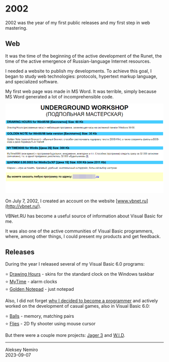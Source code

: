 # 2002

2002 was the year of my first public releases and my first step in web mastering.

## Web

It was the time of the beginning of the active development of the Runet, the time of the active emergence of Russian-language Internet resources.

I needed a website to publish my developments. To achieve this goal, I began to study web technologies: protocols, hypertext markup language, and specialized software.

My first web page was made in MS Word. It was terrible, simply because MS Word generated a lot of incomprehensible code.

![My first web page](assets/uw.png)

On July 7, 2002, I created an account on the website [www.vbnet.ru](http://vbnet.ru/).

VBNet.RU has become a useful source of information about Visual Basic for me.

It was also one of the active communities of Visual Basic programmers, where, among other things, I could present my products and get feedback.

## Releases

During the year I released several of my Visual Basic 6.0 programs:

:star: [Drawing Hours](assets/drawing_hours.md) - skins for the standard clock on the Windows taskbar  
:star: [MyTime](assets/mytime.md) - alarm clocks  
:star: [Golden Notepad](assets/notepad.md) - just notepad

Also, I did not forget [why I decided to become a programmer](../1998) and actively worked on the development of casual games, also in Visual Basic 6.0:

:star: [Balls](assets/balls.md) - memory, matching pairs  
:star: [Flies](assets/flies.md) - 2D fly shooter using mouse cursor

But there were a couple more projects: [Jager 3](assets/jager3) and [W.I.D](assets/wid).

---
Aleksey Nemiro  
2023-09-07
